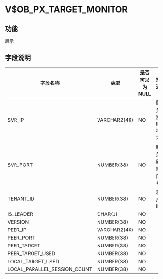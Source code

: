 V$OB_PX_TARGET_MONITOR 
===========================================



功能 
-------------------

展示

字段说明 
----------------------



|             字段名称             |      类型      | 是否可以为 NULL |    描述     |
|------------------------------|--------------|------------|-----------|
| SVR_IP                       | VARCHAR2(46) | NO         | 服务器 IP 地址 |
| SVR_PORT                     | NUMBER(38)   | NO         | 服务器端口号    |
| TENANT_ID                    | NUMBER(38)   | NO         | 租户 ID     |
| IS_LEADER                    | CHAR(1)      | NO         |           |
| VERSION                      | NUMBER(38)   | NO         |           |
| PEER_IP                      | VARCHAR2(46) | NO         |           |
| PEER_PORT                    | NUMBER(38)   | NO         |           |
| PEER_TARGET                  | NUMBER(38)   | NO         |           |
| PEER_TARGET_USED             | NUMBER(38)   | NO         |           |
| LOCAL_TARGET_USED            | NUMBER(38)   | NO         |           |
| LOCAL_PARALLEL_SESSION_COUNT | NUMBER(38)   | NO         |           |


